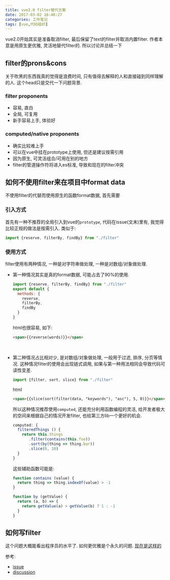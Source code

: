 ```yaml
---
title: vue2.0 filter替代方案
date: 2017-03-02 16:48:27
categories: 工作笔记
tags: [vue,代码组织]
---
```

vue2.0开始其实是准备取消filter, 最后保留了text的filter并取消内置filter. 作者本意是用原生更优雅, 灵活地替代filter的. 所以讨论并总结一下

<!--more-->

## filter的prons&cons

关于吹黑的东西我真的觉得是浪费时间, 只有值得去解释的人和直接碰到同样理解的人. 这个head只是交代一下问题背景.

### filter proponents

+ 容易, 直白
+ 全局, 可复用
+ 新手容易上手, 体验好

### computed/native proponents

+ 确实比较难上手
+ 可以在vue中挂在prototype上使用, 但还是建议按需引用
+ 因为原生, 可灵活组合/可用在别的地方
+ filter的管道操作符将进入es标准, 导致和现在的filter冲突

## 如何不使用filter来在项目中format data

不使用filter的代替而使用原生的函数format数据, 首先需要

### 引入方式

首先有一种不推荐的全局引入到vue的`prototype`, 代码在issue(文末)里有, 我觉得比较正规的做法是按需引入.  类似于:

```js
import {reserve, filterBy, findBy} from "./filter"
```

### 使用方式

filter使用有两种情况, 一种是对字符串做处理, 一种是对数组/对象做处理.

+ 第一种情况其实是真的format数据, 可能占去了90%的使用.

  ```js
  import {reserve, filterBy, findBy} from "./filter"
  export default {
    methods: {
      reverse,
      filterBy,
      findBy
    }
  }
  ```

  html也很容易, 如下:

  ```html
  <span>{{reverse(words)}}</span>
  ```

  ​

+ 第二种情况占比相对少, 是对数组/对象做处理, 一般用于过滤, 排序, 分页等情况. 这种情况filter的使用会出现链式调用, 如果与第一种用法相同会导致代码可读性变差.

  ```js
  import {filter, sort, slice} from "./filter"
  ```

  html

  ```html
  <span>{{slice(sort(filter(data, "keywords"), "asc"), 5, 0)}}</span>
  ```

  所以这种情况推荐使用`computed`, 还能充分利用函数编程的灵活, 给开发者极大的空间来根据自己的情况开发filter, 也给第三方lib一个更好的机会.

  ```js
  computed: {
    filteredThings () {
      return this.things
         .filter(contains(this.foo))
         .sort(by(thing => thing.bar))
         .slice(0, 10)
    }
  }
  ```

  这些辅助函数可能是:

  ```js
  function contains (value) {
    return thing => thing.indexOf(value) > -1
  }

  function by (getValue) {
    return (a, b) => {
      return getValue(a) > getValue(b) ? 1 : -1
    }
  }
  ```

## 如何写filter

这个问题大概能看出程序员的水平了. 如何更优雅是个永久的问题. [现在是这样的](https://github.com/fjonas/vueFormatData)



参考:

+ [issue](https://github.com/vuejs/vue/issues/2756)
+ [discussion](https://forum-archive.vuejs.org/topic/3896/i-m-going-to-miss-filters-in-vue-2-0)